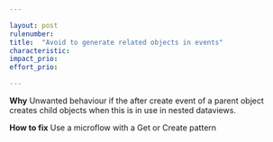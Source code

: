 ```yaml
---

layout: post
rulenumber: 
title:  "Avoid to generate related objects in events"
characteristic: 
impact_prio: 
effort_prio:

---
```


**Why**
Unwanted behaviour if the after create event of a parent object creates child objects when this is in use in nested dataviews. 

**How to fix**
Use a microflow with a Get or Create pattern
